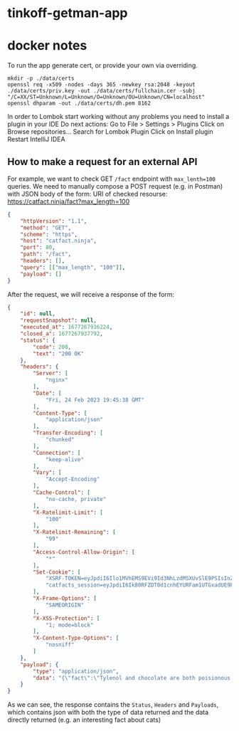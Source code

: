 # tinkoff-getman-app

# docker notes

To run the app generate cert, or provide your own via overriding.

```
mkdir -p ./data/certs
openssl req -x509 -nodes -days 365 -newkey rsa:2048 -keyout ./data/certs/priv.key -out ./data/certs/fullchain.cer -subj "/C=XX/ST=Unknown/L=Unknown/O=Unknown/OU=Unknown/CN=localhost"
openssl dhparam -out ./data/certs/dh.pem 8162
```

In order to Lombok start working without any problems you need to install a plugin in your IDE
Do next actions:
  Go to File > Settings > Plugins
  Click on Browse repositories...
  Search for Lombok Plugin
  Click on Install plugin
  Restart IntelliJ IDEA
## How to make a request for an external API

For example, we want to check GET `/fact` endpoint with `max_lenth=100` queries.
We need to manually compose a POST request (e.g. in Postman) with JSON body of the form:
URI of checked resourse: https://catfact.ninja/fact?max_length=100
```json
{
	"httpVersion": "1.1", 
	"method": "GET",
	"scheme": "https",
	"host": "catfact.ninja",
	"port": 80,
	"path": "/fact",
	"headers": [],
	"query": [["max_length", "100"]],
	"payload": []
}
```
After the request, we will receive a response of the form:

```json
{
    "id": null,
    "requestSnapshot": null,
    "executed_at": 1677267936224,
    "closed_a": 1677267937792,
    "status": {
        "code": 200,
        "text": "200 OK"
    },
    "headers": {
        "Server": [
            "nginx"
        ],
        "Date": [
            "Fri, 24 Feb 2023 19:45:38 GMT"
        ],
        "Content-Type": [
            "application/json"
        ],
        "Transfer-Encoding": [
            "chunked"
        ],
        "Connection": [
            "keep-alive"
        ],
        "Vary": [
            "Accept-Encoding"
        ],
        "Cache-Control": [
            "no-cache, private"
        ],
        "X-Ratelimit-Limit": [
            "100"
        ],
        "X-Ratelimit-Remaining": [
            "99"
        ],
        "Access-Control-Allow-Origin": [
            "*"
        ],
        "Set-Cookie": [
            "XSRF-TOKEN=eyJpdiI6Ilo1MVhEMS9EVi9Id3NhLzdMSXUvSlE9PSIsInZhbHVlIjoiV2liUy9EOS9UaG9FcWNZQ1FxRXVNd095Z0pBdlE1ZUwyVVhwKzNKb3U2czBBNG5ySmR5eHFrdVcxN2gxUFBSTHNBWVFJL05yenFOeHhPRG5vdkVQNUl4b3NneW1qcW52K3M0aGRLbkMxRmxuRVFSZmNSTjlFOVhNZkJ1N1ZiL3YiLCJtYWMiOiI3YmM3YjdkNzVmYTc0NDYwYzY2YWE1MjY2MWI4N2UyZGE2YmE4ZWNkYzljOTUxN2ZjNDEwY2NkN2NlN2IxODI1IiwidGFnIjoiIn0%3D; expires=Fri, 24-Feb-2023 21:45:38 GMT; path=/; samesite=lax",
            "catfacts_session=eyJpdiI6Ik80RFZDT0d1cnhEYURFam1UTGxadUE9PSIsInZhbHVlIjoiMDVmZFBpVjlkRnZONXZMQlJaYzhzNWZmKy9acU1TQmRsd3BxOHRwYTJpYzltU2dTQVFzc05Sa3AyaXNmOFFjRjlsc3J3dHlQUUtHVFBFTUY1RlRwS1BZQWFkVlAvalZmdis3ZUJrdlRXQkVzd3lhYWk4dXZwN2VtRlRkMGFrS24iLCJtYWMiOiJmOGQ0YjZhYjNkMTU2NjI1MGIxYmZhMDI1MDc4ZTY5ZTFjMGFlMmMzYjdiYTdkMGEwZTcxZTY5YzNhZDk2YTQ1IiwidGFnIjoiIn0%3D; expires=Fri, 24-Feb-2023 21:45:38 GMT; path=/; httponly; samesite=lax"
        ],
        "X-Frame-Options": [
            "SAMEORIGIN"
        ],
        "X-XSS-Protection": [
            "1; mode=block"
        ],
        "X-Content-Type-Options": [
            "nosniff"
        ]
    },
    "payload": {
        "type": "application/json",
        "data": "{\"fact\":\"Tylenol and chocolate are both poisionous to cats.\",\"length\":50}"
    }
}
```
As we can see, the response contains the `Status`, `Headers` and `Payloads`, which contains json with both the type of data returned and the data directly returned (e.g. an interesting fact about cats)
